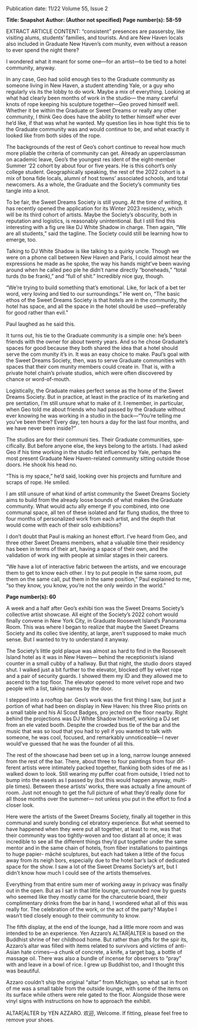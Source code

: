 Publication date: 11/22
Volume 55, Issue 2

**Title: Snapshot**
**Author:  (Author not specified)**
**Page number(s): 58-59**

EXTRACT ARTICLE CONTENT:
“consistent” presences are passersby, like 
visiting alums, students’ families, and 
tourists. And are New Haven locals also 
included in Graduate New Haven’s com­
munity, even without a reason to ever 
spend the night there?

I wondered what it meant for some­
one—for an artist—to be tied to a hotel 
community, anyway. 

In any case, Geo had solid enough 
ties to the Graduate community as 
someone living in New Haven, a student 
attending Yale, or a guy who regularly vis­
its the lobby to do work. Maybe a mix of 
everything. Looking at what had clearly 
been months of work in the studio—
the many careful knots of rope keeping 
his sculpture together—Geo proved 
himself well. Whether it be within the 
Graduate or Sweet Dreams or really 
any other community, I think Geo does 
have the ability to tether himself wher­
ever he’d like, if that was what he wanted. 
My question lies in how tight this tie 
to the Graduate community was and 
would continue to be, and what exactly
it looked like from both sides of the rope.

The backgrounds of the rest of Geo’s 
cohort continue to reveal how much 
more pliable the criteria of community 
can get. Already an upperclassman on 
academic leave, Geo’s the youngest res­
ident of the eight-member Summer ‘22 
cohort by about four or five years. He 
is this cohort’s only college student. 
Geographically speaking, the rest of the 
2022 cohort is a mix of bona fide locals, 
alumni of host towns’ associated schools, 
and total newcomers. As a whole, the 
Graduate and the Society’s community 
ties tangle into a knot. 

To be fair, the Sweet Dreams Society 
is still young. At the time of writing, it 
has recently opened the application for 
its Winter 2023 residency, which will 
be its third cohort of artists. Maybe the 
Society’s obscurity, both in reputation 
and logistics, is reasonably unintentional. 
But I still find this interesting with a fig­
ure like DJ White Shadow in charge. 
Then again, “We are all students,” 
said the tagline. The Society could still 
be learning how to emerge, too. 

Talking to DJ White Shadow is like 
talking to a quirky uncle. 
Though we were on a phone call 
between New Haven and Paris, I could 
almost hear the expressions he made as 
he spoke, the way his hands might’ve 
been waving around when he called peo­
ple he didn’t name directly “boneheads,” 
“total turds (to be frank),” and “full of 
shit.” Incredibly nice guy, though. 

“We’re trying to build something 
that’s emotional. Like, for lack of a bet­
ter word, very loving and tied to our 
surroundings.” He went on, “The basic 
ethos of the Sweet Dreams Society is 
that hotels are in the community, the 
hotel has space, and all the space in the 
hotel should be used—preferably for 
good rather than evil.” 

Paul laughed as he said this. 

It turns out, his tie to the Graduate 
community is a simple one: he’s been 
friends with the owner for about twenty 
years. And so he chose Graduate’s spaces 
for good because they both shared the 
idea that a hotel should serve the com­
munity it’s in. It was an easy choice to 
make. Paul’s goal with the Sweet Dreams 
Society, then, was to serve Graduate 
communities with spaces that their com­
munity members could create in. That 
is, with a private hotel chain’s private 
studios, which were often discovered by 
chance or word-of-mouth. 

Logistically, the Graduate makes 
perfect sense as the home of the Sweet 
Dreams Society. But in practice, at least 
in the practice of its marketing and pre­
sentation, I’m still unsure what to make 
of it. I remember, in particular, when 
Geo told me about friends who had 
passed by the Graduate without ever 
knowing he was working in a studio in 
the back—“You’re telling me you’ve been 
there? Every day, ten hours a day for the 
last four months, and we have never
been inside?”


The studios are for their communi­
ties. Their Graduate communities, spe­
cifically. But before anyone else, the keys 
belong to the artists. I had asked Geo 
if his time working in the studio felt 
influenced by Yale, perhaps the most 
present Graduate New Haven-related 
community sitting outside those doors. 
He shook his head no. 

“This is my space,” he’d said, looking 
over his projects and furniture and scraps 
of rope. He smiled. 

I am still unsure of what kind of 
artist community the Sweet Dreams 
Society aims to build from the already 
loose bounds of what makes the 
Graduate community. What would actu­
ally emerge if you combined, into one 
communal space, all ten of these isolated 
and far flung studios, the three to four 
months of personalized work from each 
artist, and the depth that would come 
with each of their solo exhibitions? 

I don’t doubt that Paul is making an 
honest effort. I’ve heard from Geo, and 
three other Sweet Dreams members, 
what a valuable time their residency has 
been in terms of their art, having a space 
of their own, and the validation of work­
ing with people at similar stages in their 
careers. 

“We have a lot of interactive fabric 
between the artists, and we encourage 
them to get to know each other. I try to 
put people in the same room, put them 
on the same call, put them in the same 
position,” Paul explained to me, “so they 
know, you know, you’re not the only 
weirdo in the world.”


**Page number(s): 60**

A 
week and a half after Geo’s exhibi­
tion was the Sweet Dreams Society’s 
collective artist showcase. All eight of 
the Society’s 2022 cohort would finally 
convene in New York City, in Graduate 
Roosevelt Island’s Panorama Room. This 
was where I began to realize that maybe 
the Sweet Dreams Society and its collec­
tive identity, at large, aren’t supposed to 
make much sense. But I wanted to try to 
understand it anyway. 

The Society’s little gold plaque was 
almost as hard to find in the Roosevelt 
Island hotel as it was in New Haven—
behind the receptionist’s island counter 
in a small cubby of a hallway. But that 
night, the studio doors stayed shut. I 
walked just a bit further to the elevator, 
blocked off by velvet rope and a pair of 
security guards. I showed them my ID 
and they allowed me to ascend to the top 
floor. The elevator opened to more velvet 
rope and two people with a list, taking 
names by the door. 

I stepped into a rooftop bar. Geo’s 
work was the first thing I saw, but just a 
portion of what had been on display in 
New Haven: his three Riso prints on a 
small table and his AI Scout Badges, pro­
jected on the floor nearby. Right behind 
the projections was DJ White Shadow 
himself, working a DJ set from an ele­
vated booth. Despite the crowded bus­
tle of the bar and the music that was so 
loud that you had to yell if you wanted to 
talk with someone, he was cool, focused, 
and remarkably unnoticeable—I never 
would’ve guessed that he was the 
founder of all this. 

The rest of the showcase had been 
set up in a long, narrow lounge annexed 
from the rest of the bar. There, about 
three to four paintings from four dif­
ferent artists were intimately packed 
together, flanking both sides of me as 
I walked down to look. Still wearing 
my puffer coat from outside, I tried not 
to bump into the easels as I passed by 
(but this would happen anyway, multi­
ple times). Between these artists’ works, 
there was actually a fine amount of 
room. Just not enough to get the full 
picture of what they’d really done for 
all those months over the summer—
not unless you put in the effort to find
a closer look. 

Here were the artists of the Sweet 
Dreams Society, finally all together in 
this communal and surely bonding cel­
ebratory experience. But what seemed 
to have happened when they were put 
all together, at least to me, was that their 
community was too tightly-woven and 
too distant all at once; it was incredible 
to see all the different things they’d put 
together under the same mentor and 
in the same chain of hotels, from fiber 
installations to paintings to huge papier-
mâché sculptures, but each had taken a 
little of the focus away from its neigh­
bors, especially due to the hotel bar’s lack 
of dedicated space for the show. I saw 
a lot of the Sweet Dreams Society’s art, 
but I didn’t know how much I could see 
of the artists themselves. 

Everything from that entire sum­
mer of working away in privacy was 
finally out in the open. But as I sat in 
that little lounge, surrounded now by 
guests who seemed like they mostly 
came for the charcuterie board, their 
complimentary drinks from the bar 
in hand, I wondered what all of this 
was really for. The celebration of the 
work, or the act of the party? Maybe 
I wasn’t tied closely enough to their
community to know. 

The fifth display, at the end of the 
lounge, had a little more room and 
was intended to be an experience. Yen 
Azzaro’s ALTAR|ALTER is based on 
the Buddhist shrine of her childhood 
home. But rather than gifts for the spir­
its, Azzaro’s altar was filled with items 
related to survivors and victims of anti-
Asian hate crimes—a chunk of concrete, 
a knife, a target bag, a bottle of massage 
oil. There was also a bundle of incense 
for observers to “pray” with and leave in a 
bowl of rice. I grew up Buddhist too, and 
I thought this was beautiful. 

Azzaro couldn’t ship the original 
“altar” from Michigan, so what sat in 
front of me was a small table from the 
outside lounge, with some of the items 
on its surface while others were rele­
gated to the floor. Alongside those were 
vinyl signs with instructions on how to 
approach the exhibit. 

ALTAR|ALTER by YEN AZZARO. 
欢迎, Welcome. If fitting, please feel free to 
remove your shoes.